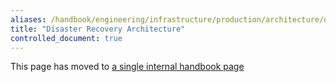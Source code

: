```yaml
---
aliases: /handbook/engineering/infrastructure/production/architecture/disaster-recovery.html
title: "Disaster Recovery Architecture"
controlled_document: true
---
```



This page has moved to [a single internal handbook page](https://internal.gitlab.com/handbook/engineering/disaster-recovery/)
